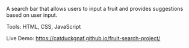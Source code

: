 A search bar that allows users to input a fruit and provides suggestions based on user input.

Tools: HTML, CSS, JavaScript

Live Demo: https://catduckgnaf.github.io/fruit-search-project/
